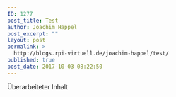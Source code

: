 ```yaml
---
ID: 1277
post_title: Test
author: Joachim Happel
post_excerpt: ""
layout: post
permalink: >
  http://blogs.rpi-virtuell.de/joachim-happel/test/
published: true
post_date: 2017-10-03 08:22:50
---
```

Überarbeiteter Inhalt